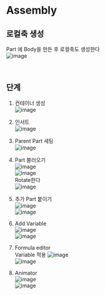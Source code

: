 Assembly
==========

로컬축 생성
--------------
Part 에 Body을 만든 후 로컬축도 생성한다  
![image](https://user-images.githubusercontent.com/30430227/131959924-a75168bf-22a5-4491-997b-4053f4f446cc.png)  

<br>

단계
------
1.  컨테이너 생성  
![image](https://user-images.githubusercontent.com/30430227/131964303-c8a27831-b7f7-475f-812e-8c8f9f3f37c3.png)  

2. 인서트  
![image](https://user-images.githubusercontent.com/30430227/131964359-7dfca9f7-626e-454d-9ceb-f258399be424.png)  

3. Parent Part 세팅  
![image](https://user-images.githubusercontent.com/30430227/131966802-8905b5f9-c94d-4448-adaf-05eca6199201.png)    

4. Part 불러오기  
![image](https://user-images.githubusercontent.com/30430227/131966929-a91aa23c-6a92-4da5-a0a1-f0960fc95542.png)  
![image](https://user-images.githubusercontent.com/30430227/131966946-05afbdec-ec76-488c-8bb8-a78756e10ede.png)  
Rotate한다  
![image](https://user-images.githubusercontent.com/30430227/131967025-9709f427-b5fa-4abf-a5ad-e5893a39d3c1.png)

5. 추가 Part 붙이기  
![image](https://user-images.githubusercontent.com/30430227/131967309-68a45981-1cf5-4463-a9e4-cd501d0bc1c3.png)  
![image](https://user-images.githubusercontent.com/30430227/131967340-3d3b56a2-534f-4fe4-ac7c-df17dcf53644.png)  

6. Add Variable  
![image](https://user-images.githubusercontent.com/30430227/131981241-d09b6619-7290-433a-9460-a9a03e998297.png)  
![image](https://user-images.githubusercontent.com/30430227/131981401-e344eeee-8563-4ff5-8cd5-99ef9b7e3d76.png)  

7. Formula editor  
Variable 적용
![image](https://user-images.githubusercontent.com/30430227/131981874-8e30bda6-b74c-4c6d-ba75-b48d119fe138.png)  
![image](https://user-images.githubusercontent.com/30430227/131982021-5faaa6a3-dc89-4b67-9d3e-e0bc0ed3bdb8.png)  

8. Animator  
![image](https://user-images.githubusercontent.com/30430227/131982084-b670f49b-31a1-4950-a4e8-8112caccbd25.png)  
![image](https://user-images.githubusercontent.com/30430227/131982232-3aa779a5-83ee-481d-97b9-2c21278996b6.png)  

